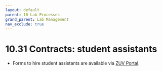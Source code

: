 ```yaml
---
layout: default
parent: 10 Lab Processes
grand_parent: Lab Management
nav_exclude: true
---
```


# 10.31 Contracts: student assistants

- Forms to hire student assistants are available via [ZUV Portal](https://zuvportal.uni-bamberg.de/).
